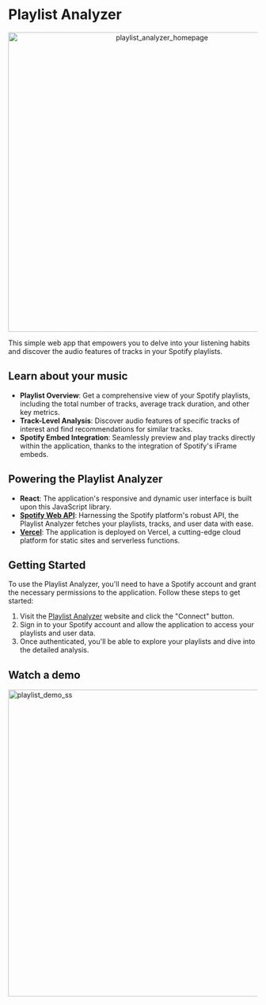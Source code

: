 # Playlist Analyzer

<p align="center">
  <img width="605" alt="playlist_analyzer_homepage" src="https://github.com/user-attachments/assets/b1cf127d-5ab8-4e1f-945a-7fbc90ef3bf8">
</p>

This simple web app that empowers you to delve into your listening habits and discover the audio features of tracks in your Spotify playlists.

## Learn about your music

- **Playlist Overview**: Get a comprehensive view of your Spotify playlists, including the total number of tracks, average track duration, and other key metrics.
- **Track-Level Analysis**: Discover audio features of specific tracks of interest and find recommendations for similar tracks.
- **Spotify Embed Integration**: Seamlessly preview and play tracks directly within the application, thanks to the integration of Spotify's iFrame embeds.

## Powering the Playlist Analyzer

- **React**: The application's responsive and dynamic user interface is built upon this JavaScript library.
- **[Spotify Web API](https://developer.spotify.com/documentation/web-api)**: Harnessing the Spotify platform's robust API, the Playlist Analyzer fetches your playlists, tracks, and user data with ease.
- **[Vercel](https://vercel.com/)**: The application is deployed on Vercel, a cutting-edge cloud platform for static sites and serverless functions.

## Getting Started
To use the Playlist Analyzer, you'll need to have a Spotify account and grant the necessary permissions to the application. Follow these steps to get started:

1. Visit the [Playlist Analyzer](https://playlist-analyzer.vercel.app/) website and click the "Connect" button.
2. Sign in to your Spotify account and allow the application to access your playlists and user data.
3. Once authenticated, you'll be able to explore your playlists and dive into the detailed analysis.

## Watch a demo
[<img width="620" alt="playlist_demo_ss" src="https://github.com/user-attachments/assets/7d4c8867-e291-44d1-8b07-4b3c84823111">](https://youtu.be/CrufaX6Glsc)
